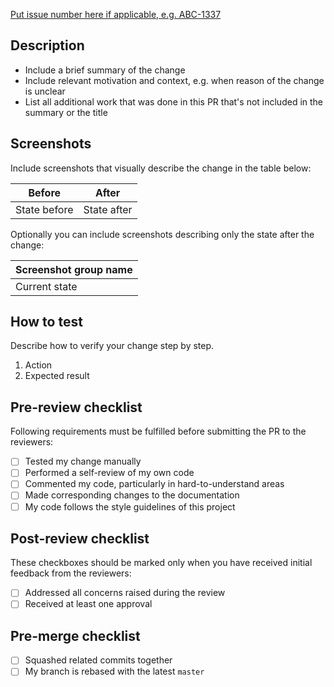[Put issue number here if applicable, e.g. ABC-1337](http://url.pointing.to.the.ticket)

## Description

- Include a brief summary of the change
- Include relevant motivation and context, e.g. when reason of the change is unclear
- List all additional work that was done in this PR that's not included in the summary or the title

## Screenshots

Include screenshots that visually describe the change in the table below:

| Before       | After       |
|--------------|-------------|
| State before | State after |

Optionally you can include screenshots describing only the state after the change:

| Screenshot group name |
|-----------------------|
| Current state         |

## How to test

Describe how to verify your change step by step.

1. Action
2. Expected result

## Pre-review checklist

Following requirements must be fulfilled before submitting the PR to the reviewers:

- [ ] Tested my change manually
- [ ] Performed a self-review of my own code
- [ ] Commented my code, particularly in hard-to-understand areas
- [ ] Made corresponding changes to the documentation
- [ ] My code follows the style guidelines of this project

## Post-review checklist

These checkboxes should be marked only when you have received initial feedback from the reviewers:

- [ ] Addressed all concerns raised during the review
- [ ] Received at least one approval

## Pre-merge checklist

- [ ] Squashed related commits together
- [ ] My branch is rebased with the latest `master`
